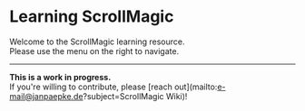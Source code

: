 # Learning ScrollMagic

Welcome to the ScrollMagic learning resource.  
Please use the menu on the right to navigate.

***
__This is a work in progress.__  
If you're willing to contribute, please [reach out](mailto:e-mail@janpaepke.de?subject=ScrollMagic Wiki)!



